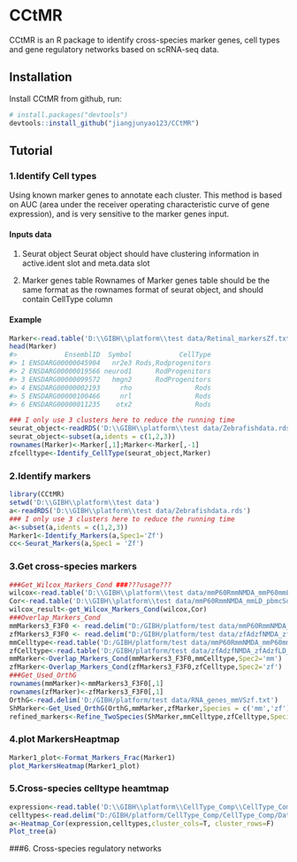 
<!-- README.md is generated from README.Rmd. Please edit that file -->

# CCtMR

<!-- badges: start -->
<!-- badges: end -->

CCtMR is an R package to identify cross-species marker genes, cell types
and gene regulatory networks based on scRNA-seq data.

## Installation

Install CCtMR from github, run:

``` r
# install.packages("devtools")
devtools::install_github("jiangjunyao123/CCtMR")
```

## Tutorial

### 1.Identify Cell types

Using known marker genes to annotate each cluster. This method is based
on AUC (area under the receiver operating characteristic curve of gene
expression), and is very sensitive to the marker genes input.

#### Inputs data

1.  Seurat object Seurat object should have clustering information in
    active.ident slot and meta.data slot

2.  Marker genes table Rownames of Marker genes table should be the same
    format as the rownames format of seurat object, and should contain
    CellType column

#### Example

``` r
Marker<-read.table('D:\\GIBH\\platform\\test data/Retinal_markersZf.txt',header = T)
head(Marker)
#>            EnsemblID  Symbol            CellType
#> 1 ENSDARG00000045904   nr2e3 Rods,Rodprogenitors
#> 2 ENSDARG00000019566 neurod1      RodProgenitors
#> 3 ENSDARG00000099572   hmgn2      RodProgenitors
#> 4 ENSDARG00000002193     rho                Rods
#> 5 ENSDARG00000100466     nrl                Rods
#> 6 ENSDARG00000011235    otx2                Rods
```

``` r
### I only use 3 clusters here to reduce the running time
seurat_object<-readRDS('D:\\GIBH\\platform\\test data/Zebrafishdata.rds')
seurat_object<-subset(a,idents = c(1,2,3))
rownames(Marker)<-Marker[,1];Marker<-Marker[,-1]
zfcelltype<-Identify_CellType(seurat_object,Marker)
```

### 2.Identify markers

``` r
library(CCtMR)
setwd('D:\\GIBH\\platform\\test data')
a<-readRDS('D:\\GIBH\\platform\\test data/Zebrafishdata.rds')
### I only use 3 clusters here to reduce the running time
a<-subset(a,idents = c(1,2,3))
Marker1<-Identify_Markers(a,Spec1='Zf')
cc<-Seurat_Markers(a,Spec1 = 'Zf')
```

### 3.Get cross-species markers

``` r
###Get_Wilcox_Markers_Cond ###???usage???
wilcox<-read.table('D:\\GIBH\\platform\\test data/mmP60RmmNMDA_mmP60mmLD_wilcoxMG_MarkerGenes.txt')
Cor<-read.table('D:\\GIBH\\platform\\test data/mmP60RmmNMDA_mmLD_pbmcSubC_MG_Bin50_R5_GeneCor.txt',header = T)
wilcox_result<-get_Wilcox_Markers_Cond(wilcox,Cor)
###Overlap_Markers_Cond
mmMarkers3_F3F0 <- read.delim("D:/GIBH/platform/test data/mmP60RmmNMDA_mmP60mmLD_P03_Markers3_F3F0.txt")
zfMarkers3_F3F0 <- read.delim("D:/GIBH/platform/test data/zfAdzfNMDA_zfAdzfLD_zfAdzfTR_P03_Markers3_F3F0.txt")
mmCelltype<-read.table('D:/GIBH/platform/test data/mmP60RmmNMDA_mmP60mmLD_Cell_Types.txt',header = T)
zfCelltype<-read.table('D:/GIBH/platform/test data/zfAdzfNMDA_zfAdzfLD_zfAdzfTR_Cell_Types.txt',header = T)
mmMarker<-Overlap_Markers_Cond(mmMarkers3_F3F0,mmCelltype,Spec2='mm')
zfMarker<-Overlap_Markers_Cond(zfMarkers3_F3F0,zfCelltype,Spec2='zf')
###Get_Used_OrthG
rownames(mmMarker)<-mmMarkers3_F3F0[,1]
rownames(zfMarker)<-zfMarkers3_F3F0[,1]
OrthG<-read.delim('D:/GIBH/platform/test data/RNA_genes_mmVSzf.txt')
ShMarker<-Get_Used_OrthG(OrthG,mmMarker,zfMarker,Species = c('mm','zf'))
refined_markers<-Refine_TwoSpecies(ShMarker,mmCelltype,zfCelltype,Species = c('mm','zf'))
```

### 4.plot MarkersHeaptmap

``` r
Marker1_plot<-Format_Markers_Frac(Marker1)
plot_MarkersHeatmap(Marker1_plot)
```

### 5.Cross-species celltype heamtmap

``` r
expression<-read.table('D:\\GIBH\\platform\\CellType_Comp\\CellType_Comp\\Data/mmP60RmmNMDA_chP10chNMDA_zfAdzfNMDA_Power01_SharedMarkers_Frac.txt')
celltypes<-read.delim("D:/GIBH/platform/CellType_Comp/CellType_Comp/Data/mmP60RmmNMDA_chP10chNMDA_zfAdzfNMDA_Cell_Types.txt")
a<-Heatmap_Cor(expression,celltypes,cluster_cols=T, cluster_rows=F)
Plot_tree(a)
```

\#\#\#6. Cross-species regulatory networks
